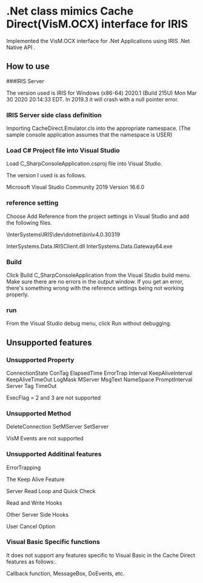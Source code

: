 # .Net class mimics Cache Direct(VisM.OCX) interface for IRIS

Implemented the VisM.OCX interface for .Net Applications using IRIS .Net Native API .


## How to use

###IRIS Server 

The version used is IRIS for Windows (x86-64) 2020.1 (Build 215U) Mon Mar 30 2020 20:14:33 EDT.
In 2019.3 it will crash with a null pointer error.

### IRIS Server side class definition

Importing CacheDirect.Emulator.cls into the appropriate namespace.
(The sample console application assumes that the namespace is USER)

### Load C# Project file into Visual Studio

Load C_SharpConsoleApplication.csproj file into Visual Studio.

The version I used is as follows.

Microsoft Visual Studio Community 2019
Version 16.6.0

### reference setting

Choose Add Reference from the project settings in Visual Studio and add the following files.

<InstallDIr>\InterSystems\IRIS\dev\dotnet\bin\v4.0.30319

InterSystems.Data.IRISClient.dll
InterSystems.Data.Gateway64.exe

### Build

Click Build C_SharpConsoleApplication from the Visual Studio build menu.
Make sure there are no errors in the output window.
If you get an error, there's something wrong with the reference settings being not working properly.

### run

From the Visual Studio debug menu, click Run without debugging.


## Unsupported features

### Unsupported Property

ConnectionState
ConTag
ElapsedTime
ErrorTrap
Interval
KeepAliveInterval
KeepAliveTimeOut
LogMask
MServer
MsgText
NameSpace
PromptInterval
Server
Tag
TimeOut

ExecFlag = 2 and 3 are not supported

### Unsupported Method

DeleteConnection
SetMServer
SetServer

VisM Events are not supported

### Unsupported Additinal features

ErrorTrapping

The Keep Alive Feature

Server Read Loop and Quick Check

Read and Write Hooks

Other Server Side Hooks

User Cancel Option

### Visual Basic Specific functions

It does not support any features specific to Visual Basic in the Cache Direct features as follows:.

Callback function, MessageBox, DoEvents, etc.

